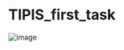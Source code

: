 # TIPIS_first_task

![image](https://github.com/Novia2003/TIPIS_first_task/assets/90568044/4ffcf454-2033-45f0-9772-343121511b2e)
